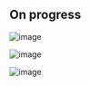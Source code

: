 ## On progress
![image](https://github.com/user-attachments/assets/c4823d2d-6db4-4b93-8123-6638766b82d6)

![image](https://github.com/user-attachments/assets/38da9f13-7e05-45fd-b0ba-9ca2baa8de85)

![image](https://github.com/user-attachments/assets/78475969-52ac-451b-b6b4-d56bb9d702f4)
